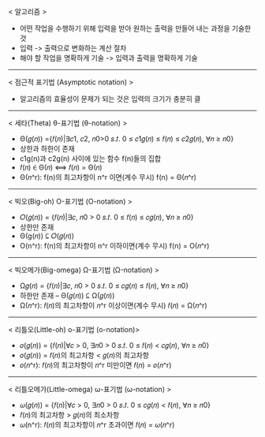 < 알고리즘 >
- 어떤 작업을 수행하기 위해 입력을 받아 원하는 출력을 만들어 내는 과정을 기술한 것
- 입력 -> 출력으로 변화하는 계산 절차
- 해야 할 작업을 명확하게 기술 -> 입력과 출력을 명확하게 기술
---
< 점근적 표기법 (Asymptotic notation) >
 - 알고리즘의 효율성이 문제가 되는 것은 입력의 크기가 충분히 클 
---
< 세타(Theta) θ-표기법 (θ-notation) >
- Θ(𝑔(𝑛)) ={𝑓(𝑛)|∃𝑐1, 𝑐2, 𝑛0>0
𝑠.𝑡. 0 ≤ 𝑐1𝑔(𝑛) ≤ 𝑓(𝑛) ≤ 𝑐2𝑔(𝑛), ∀𝑛 ≥ 𝑛0}
- 상한과 하한이 존재
- c1g(n)과 c2g(n) 사이에 있는 함수 f(n)들의 집합
- 𝑓(𝑛) ∈ Θ(𝑛) ⟺ 𝑓(𝑛) = Θ(𝑛)
- Θ(𝑛^r): f(n)의 최고차항이 n^r 이면(계수 무시) f(n) =  Θ(𝑛^r)
---
< 빅오(Big-oh) O-표기법 (O-notation) >
- 𝑂(𝑔(𝑛)) = {𝑓(𝑛)|∃𝑐, 𝑛0 > 0 𝑠.𝑡. 0 ≤ 𝑓(𝑛) ≤ 𝑐𝑔(𝑛), ∀𝑛 ≥ 𝑛0}
- 상한만 존재
- Θ(g(𝑛)) ⊆ 𝑂(𝑔(𝑛))
- O(n^r): f(n)의 최고차항이 n^r 이하이면(계수 무시) f(n) = O(𝑛^r)
---
< 빅오메가(Big-omega) Ω-표기법 (Ω-notation) >
- Ω𝑔(𝑛) = {𝑓(𝑛)|∃𝑐, 𝑛0 > 0 𝑠.𝑡. 0 ≤ 𝑐𝑔(𝑛)  ≤ 𝑓(𝑛), ∀𝑛 ≥ 𝑛0}
- 하한만 존재
– Θ(𝑔(𝑛)) ⊆ Ω(𝑔(𝑛))
- Ω(𝑛^r): 𝑓(𝑛)의 최고차항이 𝑛^r 이상이면(계수 무시) 𝑓(𝑛) = Ω(𝑛^r)
---
< 리틀오(Little-oh) o-표기법 (o-notation)>
- 𝑜(𝑔(𝑛)) = {𝑓(𝑛)|∀𝑐 > 0, ∃𝑛0 > 0 𝑠.𝑡. 0 ≤ 𝑓(𝑛) < 𝑐𝑔(𝑛), ∀𝑛 ≥ 𝑛0}
- 𝑜(𝑔(𝑛)) = 𝑓(𝑛)의 최고차항 < 𝑔(𝑛)의 최고차항
- 𝑜(𝑛^r): 𝑓(𝑛)의 최고차항이 𝑛^r 미만이면 𝑓(𝑛) = 𝑜(𝑛^r)
---
< 리틀오메가(Little-omega) ω-표기법 (ω-notation) >
- 𝜔(𝑔(𝑛)) = {𝑓(𝑛)|∀𝑐 > 0, ∃𝑛0 > 0 𝑠.𝑡. 0 ≤ 𝑐𝑔(𝑛) < 𝑓(𝑛), ∀𝑛 ≥ 𝑛0}
- 𝑓(𝑛)의 최고차항 > 𝑔(𝑛)의 최소차항
- 𝜔(n^r): 𝑓(𝑛)의 최고차항이 𝑛^r 초과이면 𝑓(𝑛) = 𝜔(𝑛^r)
